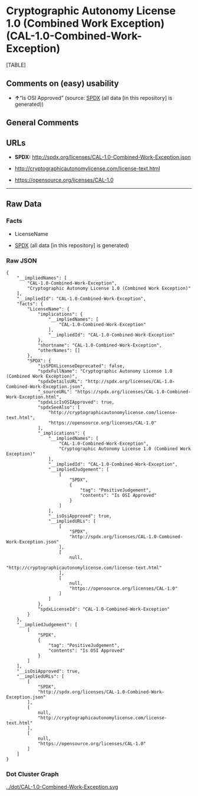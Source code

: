 Cryptographic Autonomy License 1.0 (Combined Work Exception) (CAL-1.0-Combined-Work-Exception)
==============================================================================================

[TABLE]

Comments on (easy) usability
----------------------------

-   **↑**“Is OSI Approved” (source:
    [SPDX](https://spdx.org/licenses/CAL-1.0-Combined-Work-Exception.html "SPDX")
    (all data \[in this repository\] is generated))

General Comments
----------------

URLs
----

-   **SPDX:**
    http://spdx.org/licenses/CAL-1.0-Combined-Work-Exception.json

-   http://cryptographicautonomylicense.com/license-text.html

-   https://opensource.org/licenses/CAL-1.0

------------------------------------------------------------------------

Raw Data
--------

### Facts

-   LicenseName

-   [SPDX](https://spdx.org/licenses/CAL-1.0-Combined-Work-Exception.html "SPDX")
    (all data \[in this repository\] is generated)

### Raw JSON

    {
        "__impliedNames": [
            "CAL-1.0-Combined-Work-Exception",
            "Cryptographic Autonomy License 1.0 (Combined Work Exception)"
        ],
        "__impliedId": "CAL-1.0-Combined-Work-Exception",
        "facts": {
            "LicenseName": {
                "implications": {
                    "__impliedNames": [
                        "CAL-1.0-Combined-Work-Exception"
                    ],
                    "__impliedId": "CAL-1.0-Combined-Work-Exception"
                },
                "shortname": "CAL-1.0-Combined-Work-Exception",
                "otherNames": []
            },
            "SPDX": {
                "isSPDXLicenseDeprecated": false,
                "spdxFullName": "Cryptographic Autonomy License 1.0 (Combined Work Exception)",
                "spdxDetailsURL": "http://spdx.org/licenses/CAL-1.0-Combined-Work-Exception.json",
                "_sourceURL": "https://spdx.org/licenses/CAL-1.0-Combined-Work-Exception.html",
                "spdxLicIsOSIApproved": true,
                "spdxSeeAlso": [
                    "http://cryptographicautonomylicense.com/license-text.html",
                    "https://opensource.org/licenses/CAL-1.0"
                ],
                "_implications": {
                    "__impliedNames": [
                        "CAL-1.0-Combined-Work-Exception",
                        "Cryptographic Autonomy License 1.0 (Combined Work Exception)"
                    ],
                    "__impliedId": "CAL-1.0-Combined-Work-Exception",
                    "__impliedJudgement": [
                        [
                            "SPDX",
                            {
                                "tag": "PositiveJudgement",
                                "contents": "Is OSI Approved"
                            }
                        ]
                    ],
                    "__isOsiApproved": true,
                    "__impliedURLs": [
                        [
                            "SPDX",
                            "http://spdx.org/licenses/CAL-1.0-Combined-Work-Exception.json"
                        ],
                        [
                            null,
                            "http://cryptographicautonomylicense.com/license-text.html"
                        ],
                        [
                            null,
                            "https://opensource.org/licenses/CAL-1.0"
                        ]
                    ]
                },
                "spdxLicenseId": "CAL-1.0-Combined-Work-Exception"
            }
        },
        "__impliedJudgement": [
            [
                "SPDX",
                {
                    "tag": "PositiveJudgement",
                    "contents": "Is OSI Approved"
                }
            ]
        ],
        "__isOsiApproved": true,
        "__impliedURLs": [
            [
                "SPDX",
                "http://spdx.org/licenses/CAL-1.0-Combined-Work-Exception.json"
            ],
            [
                null,
                "http://cryptographicautonomylicense.com/license-text.html"
            ],
            [
                null,
                "https://opensource.org/licenses/CAL-1.0"
            ]
        ]
    }

### Dot Cluster Graph

[../dot/CAL-1.0-Combined-Work-Exception.svg](../dot/CAL-1.0-Combined-Work-Exception.svg "../dot/CAL-1.0-Combined-Work-Exception.svg")
